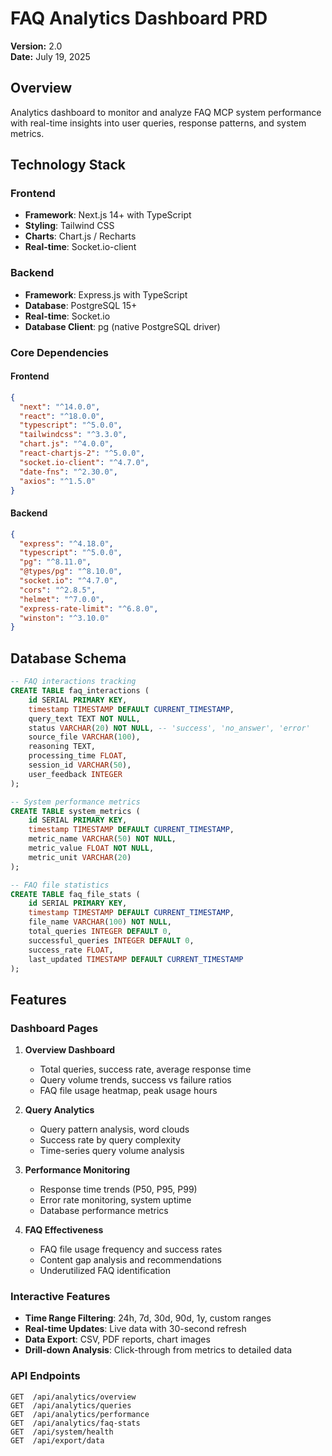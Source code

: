 # FAQ Analytics Dashboard PRD

**Version:** 2.0  
**Date:** July 19, 2025

## Overview

Analytics dashboard to monitor and analyze FAQ MCP system performance with real-time insights into user queries, response patterns, and system metrics.

## Technology Stack

### Frontend

- **Framework**: Next.js 14+ with TypeScript
- **Styling**: Tailwind CSS
- **Charts**: Chart.js / Recharts
- **Real-time**: Socket.io-client

### Backend

- **Framework**: Express.js with TypeScript
- **Database**: PostgreSQL 15+
- **Real-time**: Socket.io
- **Database Client**: pg (native PostgreSQL driver)

### Core Dependencies

#### Frontend

```json
{
  "next": "^14.0.0",
  "react": "^18.0.0",
  "typescript": "^5.0.0",
  "tailwindcss": "^3.3.0",
  "chart.js": "^4.0.0",
  "react-chartjs-2": "^5.0.0",
  "socket.io-client": "^4.7.0",
  "date-fns": "^2.30.0",
  "axios": "^1.5.0"
}
```

#### Backend

```json
{
  "express": "^4.18.0",
  "typescript": "^5.0.0",
  "pg": "^8.11.0",
  "@types/pg": "^8.10.0",
  "socket.io": "^4.7.0",
  "cors": "^2.8.5",
  "helmet": "^7.0.0",
  "express-rate-limit": "^6.8.0",
  "winston": "^3.10.0"
}
```

## Database Schema

```sql
-- FAQ interactions tracking
CREATE TABLE faq_interactions (
    id SERIAL PRIMARY KEY,
    timestamp TIMESTAMP DEFAULT CURRENT_TIMESTAMP,
    query_text TEXT NOT NULL,
    status VARCHAR(20) NOT NULL, -- 'success', 'no_answer', 'error'
    source_file VARCHAR(100),
    reasoning TEXT,
    processing_time FLOAT,
    session_id VARCHAR(50),
    user_feedback INTEGER
);

-- System performance metrics
CREATE TABLE system_metrics (
    id SERIAL PRIMARY KEY,
    timestamp TIMESTAMP DEFAULT CURRENT_TIMESTAMP,
    metric_name VARCHAR(50) NOT NULL,
    metric_value FLOAT NOT NULL,
    metric_unit VARCHAR(20)
);

-- FAQ file statistics
CREATE TABLE faq_file_stats (
    id SERIAL PRIMARY KEY,
    timestamp TIMESTAMP DEFAULT CURRENT_TIMESTAMP,
    file_name VARCHAR(100) NOT NULL,
    total_queries INTEGER DEFAULT 0,
    successful_queries INTEGER DEFAULT 0,
    success_rate FLOAT,
    last_updated TIMESTAMP DEFAULT CURRENT_TIMESTAMP
);
```

## Features

### Dashboard Pages

1. **Overview Dashboard**

   - Total queries, success rate, average response time
   - Query volume trends, success vs failure ratios
   - FAQ file usage heatmap, peak usage hours

2. **Query Analytics**

   - Query pattern analysis, word clouds
   - Success rate by query complexity
   - Time-series query volume analysis

3. **Performance Monitoring**

   - Response time trends (P50, P95, P99)
   - Error rate monitoring, system uptime
   - Database performance metrics

4. **FAQ Effectiveness**
   - FAQ file usage frequency and success rates
   - Content gap analysis and recommendations
   - Underutilized FAQ identification

### Interactive Features

- **Time Range Filtering**: 24h, 7d, 30d, 90d, 1y, custom ranges
- **Real-time Updates**: Live data with 30-second refresh
- **Data Export**: CSV, PDF reports, chart images
- **Drill-down Analysis**: Click-through from metrics to detailed data

### API Endpoints

```
GET  /api/analytics/overview
GET  /api/analytics/queries
GET  /api/analytics/performance
GET  /api/analytics/faq-stats
GET  /api/system/health
GET  /api/export/data
```
